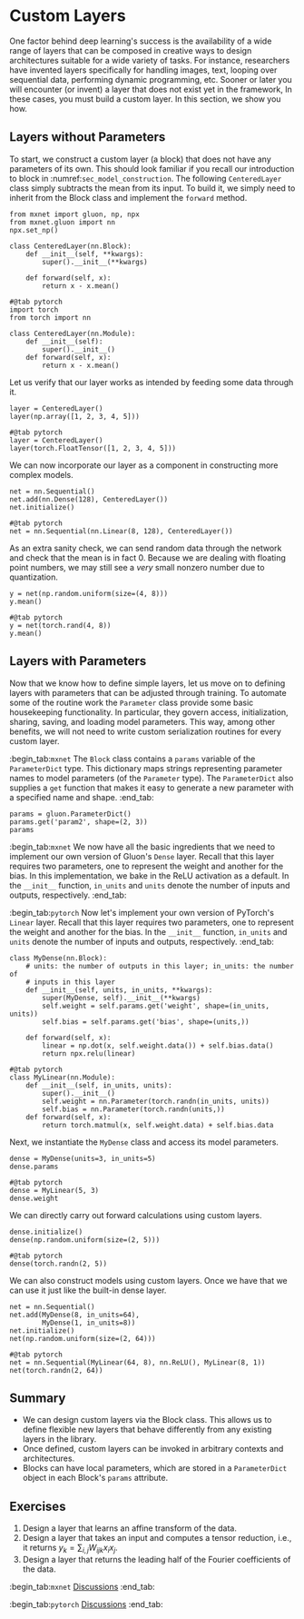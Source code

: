 # Custom Layers

One factor behind deep learning's success
is the availability of a wide range of layers
that can be composed in creative ways
to design architectures suitable
for a wide variety of tasks.
For instance, researchers have invented layers
specifically for handling images, text,
looping over sequential data,
performing dynamic programming, etc.
Sooner or later you will encounter (or invent)
a layer that does not exist yet in the framework,
In these cases, you must build a custom layer.
In this section, we show you how.

## Layers without Parameters

To start, we construct a custom layer (a block) 
that does not have any parameters of its own. 
This should look familiar if you recall our 
introduction to block in :numref:`sec_model_construction`. 
The following `CenteredLayer` class simply
subtracts the mean from its input. 
To build it, we simply need to inherit 
from the Block class and implement the `forward` method.

```{.python .input}
from mxnet import gluon, np, npx
from mxnet.gluon import nn
npx.set_np()

class CenteredLayer(nn.Block):
    def __init__(self, **kwargs):
        super().__init__(**kwargs)

    def forward(self, x):
        return x - x.mean()
```


```{.python .input}
#@tab pytorch
import torch
from torch import nn

class CenteredLayer(nn.Module):
    def __init__(self):
        super().__init__()
    def forward(self, x):
        return x - x.mean()
```

Let us verify that our layer works as intended by feeding some data through it.

```{.python .input}
layer = CenteredLayer()
layer(np.array([1, 2, 3, 4, 5]))
```


```{.python .input}
#@tab pytorch
layer = CenteredLayer()
layer(torch.FloatTensor([1, 2, 3, 4, 5]))
```

We can now incorporate our layer as a component
in constructing more complex models.

```{.python .input}
net = nn.Sequential()
net.add(nn.Dense(128), CenteredLayer())
net.initialize()
```


```{.python .input}
#@tab pytorch
net = nn.Sequential(nn.Linear(8, 128), CenteredLayer())
```

As an extra sanity check, we can send random data 
through the network and check that the mean is in fact 0.
Because we are dealing with floating point numbers, 
we may still see a *very* small nonzero number
due to quantization.

```{.python .input}
y = net(np.random.uniform(size=(4, 8)))
y.mean()
```


```{.python .input}
#@tab pytorch
y = net(torch.rand(4, 8))
y.mean()
```

## Layers with Parameters

Now that we know how to define simple layers,
let us move on to defining layers with parameters
that can be adjusted through training. 
To automate some of the routine work
the `Parameter` class 
provide some basic housekeeping functionality.
In particular, they govern access, initialization, 
sharing, saving, and loading model parameters. 
This way, among other benefits, we will not need to write
custom serialization routines for every custom layer.

:begin_tab:`mxnet`
The `Block` class contains a `params` variable
of the `ParameterDict` type. 
This dictionary maps strings representing parameter names
to model parameters (of the `Parameter` type). 
The `ParameterDict` also supplies a `get` function
that makes it easy to generate a new parameter
with a specified name and shape.
:end_tab:


```{.python .input}
params = gluon.ParameterDict()
params.get('param2', shape=(2, 3))
params
```


:begin_tab:`mxnet`
We now have all the basic ingredients that we need
to implement our own version of Gluon's `Dense` layer. 
Recall that this layer requires two parameters,
one to represent the weight and another for the bias. 
In this implementation, we bake in the ReLU activation as a default.
In the `__init__` function, `in_units` and `units`
denote the number of inputs and outputs, respectively.
:end_tab:

:begin_tab:`pytorch`
Now let's implement your own version of PyTorch's `Linear` layer. 
Recall that this layer requires two parameters,
one to represent the weight and another for the bias. 
In the `__init__` function, `in_units` and `units`
denote the number of inputs and outputs, respectively.
:end_tab:

```{.python .input}
class MyDense(nn.Block):
    # units: the number of outputs in this layer; in_units: the number of
    # inputs in this layer
    def __init__(self, units, in_units, **kwargs):
        super(MyDense, self).__init__(**kwargs)
        self.weight = self.params.get('weight', shape=(in_units, units))
        self.bias = self.params.get('bias', shape=(units,))

    def forward(self, x):
        linear = np.dot(x, self.weight.data()) + self.bias.data()
        return npx.relu(linear)
```


```{.python .input}
#@tab pytorch
class MyLinear(nn.Module):
    def __init__(self, in_units, units):
        super().__init__()
        self.weight = nn.Parameter(torch.randn(in_units, units))
        self.bias = nn.Parameter(torch.randn(units,))
    def forward(self, x):
        return torch.matmul(x, self.weight.data) + self.bias.data
```

Next, we instantiate the `MyDense` class 
and access its model parameters.

```{.python .input}
dense = MyDense(units=3, in_units=5)
dense.params
```


```{.python .input}
#@tab pytorch
dense = MyLinear(5, 3)
dense.weight
```

We can directly carry out forward calculations using custom layers.

```{.python .input}
dense.initialize()
dense(np.random.uniform(size=(2, 5)))
```


```{.python .input}
#@tab pytorch
dense(torch.randn(2, 5))
```

We can also construct models using custom layers.
Once we have that we can use it just like the built-in dense layer.

```{.python .input}
net = nn.Sequential()
net.add(MyDense(8, in_units=64),
        MyDense(1, in_units=8))
net.initialize()
net(np.random.uniform(size=(2, 64)))
```


```{.python .input}
#@tab pytorch
net = nn.Sequential(MyLinear(64, 8), nn.ReLU(), MyLinear(8, 1))
net(torch.randn(2, 64))
```

## Summary

* We can design custom layers via the Block class. This allows us to define flexible new layers that behave differently from any existing layers in the library.
* Once defined, custom layers can be invoked in arbitrary contexts and architectures.
* Blocks can have local parameters, which are stored in a `ParameterDict` object in each Block's `params` attribute.


## Exercises

1. Design a layer that learns an affine transform of the data.
1. Design a layer that takes an input and computes a tensor reduction, 
   i.e., it returns $y_k = \sum_{i, j} W_{ijk} x_i x_j$.
1. Design a layer that returns the leading half of the Fourier coefficients of the data. 


:begin_tab:`mxnet`
[Discussions](https://discuss.d2l.ai/t/58)
:end_tab:

:begin_tab:`pytorch`
[Discussions](https://discuss.d2l.ai/t/59)
:end_tab:
